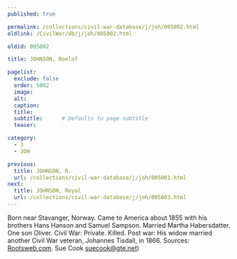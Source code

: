 ```yaml
---
published: true

permalink: /collections/civil-war-database/j/joh/005002.html
oldlink: /CivilWar/db/j/joh/005002.html

oldid: 005002

title: JOHNSON, Roelof

pagelist:
  exclude: false
  order: 5002
  image: 
  alt:
  caption:
  title:
  subtitle:      # Defaults to page subtitle
  teaser:

category: 
  - J 
  - JOH

previous:
  title: JOHNSON, R.
  url: /collections/civil-war-database/j/joh/005001.html  
next:
  title: JOHNSON, Royal
  url: /collections/civil-war-database/j/joh/005003.html   
---
```

Born near Stavanger, Norway. Came to America about 1855 with his brothers Hans Hanson and Samuel Sampson. Married Martha Habersdatter. One son Oliver. Civil War: Private. Killed. Post war: His widow married another Civil War veteran, Johannes Tisdall, in 1866. Sources: [Rootsweb.com](http://Rootsweb.com/). Sue Cook [suecook@gte.net](mailto:suecook@gte.net))